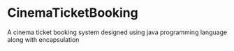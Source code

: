 # CinemaTicketBooking
A cinema ticket booking system designed using java programming language along with encapsulation
